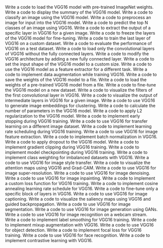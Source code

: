 Write a code to load the VGG16 model with pre-trained ImageNet weights.
Write a code to display the summary of the VGG16 model.
Write a code to classify an image using the VGG16 model.
Write a code to preprocess an image for input into the VGG16 model.
Write a code to predict the top N classes of an image using VGG16.
Write a code to extract the output of a specific layer in VGG16 for a given image.
Write a code to freeze the layers of the VGG16 model for fine-tuning.
Write a code to train the last layer of VGG16 on a custom dataset.
Write a code to evaluate the performance of VGG16 on a test dataset.
Write a code to load only the convolutional layers of VGG16 without the fully connected layers.
Write a code to modify the VGG16 architecture by adding a new fully connected layer.
Write a code to set the input shape of the VGG16 model to a custom size.
Write a code to use the VGG16 model as a feature extractor for a different task.
Write a code to implement data augmentation while training VGG16.
Write a code to save the weights of the VGG16 model to a file.
Write a code to load the weights of a pre-trained VGG16 model from a file.
Write a code to fine-tune the VGG16 model on a new dataset.
Write a code to visualize the filters of the first convolutional layer in VGG16.
Write a code to visualize the output of intermediate layers in VGG16 for a given image.
Write a code to use VGG16 to generate image embeddings for clustering.
Write a code to calculate the number of parameters in the VGG16 model.
Write a code to apply L2 regularization to the VGG16 model.
Write a code to implement early stopping during VGG16 training.
Write a code to use VGG16 for transfer learning on a different image dataset.
Write a code to implement learning rate scheduling during VGG16 training.
Write a code to use VGG16 for image feature extraction.
Write a code to implement batch normalization in VGG16.
Write a code to apply dropout to the VGG16 model.
Write a code to implement gradient clipping during VGG16 training.
Write a code to implement model checkpointing during VGG16 training.
Write a code to implement class weighting for imbalanced datasets with VGG16.
Write a code to use VGG16 for image style transfer.
Write a code to visualize the attention maps using VGG16 and Grad-CAM.
Write a code to use VGG16 for image super-resolution.
Write a code to use VGG16 for image denoising.
Write a code to use VGG16 for image inpainting.
Write a code to implement a custom loss function for VGG16 training.
Write a code to implement cosine annealing learning rate schedule for VGG16.
Write a code to fine-tune only a specific block of layers in VGG16.
Write a code to use VGG16 for image captioning.
Write a code to visualize the saliency maps using VGG16 and guided backpropagation.
Write a code to use VGG16 for image segmentation.
Write a code to use VGG16 for image generation using GANs.
Write a code to use VGG16 for image recognition on a webcam stream.
Write a code to implement label smoothing for VGG16 training.
Write a code to implement mixup augmentation with VGG16.
Write a code to use VGG16 for object detection.
Write a code to implement focal loss for VGG16 training.
Write a code to use VGG16 for face recognition.
Write a code to implement contrastive learning with VGG16.